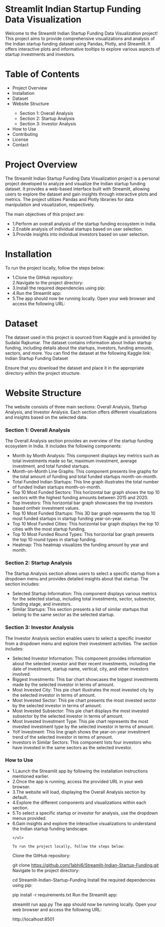 # Streamlit Indian Startup Funding Data Visualization
Welcome to the Streamlit Indian Startup Funding Data Visualization project! This project aims to provide comprehensive visualizations and analysis of the Indian startup funding dataset using Pandas, Plotly, and Streamlit. It offers interactive plots and informative tooltips to explore various aspects of startup investments and investors.


<H1>Table of Contents</H1>
<ul>
  <li>Project Overview</li>
  <li>Installation</li>
  <li>Dataset</li>
  <li>Website Structure</li>
  <ul><li>Section 1: Overall Analysis</li>
    <li>Section 2: Startup Analysis</li>
    <li>Section 3: Investor Analysis</li>
  </ul>
  <li>How to Use</li>
  <li>Contributing</li>
  <li>License</li>
  <li>Contact</li>
</ul>

<h1>Project Overview</h1>
The Streamlit Indian Startup Funding Data Visualization project is a personal project developed to analyze and visualize the Indian startup funding dataset. It provides a web-based interface built with Streamlit, allowing users to explore the dataset and gain insights through interactive plots and metrics. The project utilizes Pandas and Plotly libraries for data manipulation and visualization, respectively.

The main objectives of this project are:

<ul>
<li>1.Perform an overall analysis of the startup funding ecosystem in India.</li>
<li>2.Enable analysis of individual startups based on user selection.</li>
<li>3.Provide insights into individual investors based on user selection.</li>
</ul>

<h1>Installation</h1>
To run the project locally, follow the steps below:
<ul>
  <li>1.Clone the GitHub repository:</li>
  <l1>2.Navigate to the project directory:</l1>
  <li>3.Install the required dependencies using pip:</li>
  <li>4.Run the Streamlit app:</li>
  <li>5.The app should now be running locally. Open your web browser and access the following URL:</li>
</ul>

<h1>Dataset</h1>
The dataset used in this project is sourced from Kaggle and is provided by Sudalai Rajkumar. The dataset contains information about Indian startup funding, including details about the startups, investors, funding amounts, sectors, and more. You can find the dataset at the following Kaggle link: Indian Startup Funding Dataset

Ensure that you download the dataset and place it in the appropriate directory within the project structure.

<h1>Website Structure</h1>
The website consists of three main sections: Overall Analysis, Startup Analysis, and Investor Analysis. Each section offers different visualizations and insights based on the selected data.

<h3>Section 1: Overall Analysis</h3>
The Overall Analysis section provides an overview of the startup funding ecosystem in India. It includes the following components:
<ul>
  <li>Month by Month Analysis: This component displays key metrics such as total investments made so far, maximum investment, average investment, and total funded startups.</li>
  <li>Month-on-Month Line Graphs: This component presents line graphs for the total amount of funding and total funded startups month-on-month.</li>
  <li>Total Funded Indian Startups: This line graph illustrates the total number of funded Indian startups month-on-month.</li>
  <li>Top 10 Most Funded Sectors: This horizontal bar graph shows the top 10 sectors with the highest funding amounts between 2015 and 2020.</li>
  <li>Top Investors: This horizontal bar graph showcases the top investors based ontheir investment values.</li>
  <li>Top 10 Most Funded Startups: This 3D bar graph represents the top 10 most funded startups in startup funding year-on-year.</li>
  <li>Top 10 Most Funded Cities: This horizontal bar graph displays the top 10 cities with the most startup funding.</li>
  <li>Top 10 Most Funded Round Types: This horizontal bar graph presents the top 10 round types in startup funding.</li>
  <li>Heatmap: This heatmap visualizes the funding amount by year and month.</li>
  </ul>
  
  <h3>Section 2: Startup Analysis</h3>
  The Startup Analysis section allows users to select a specific startup from a dropdown menu and provides detailed insights about that startup. The section includes:
  <ul>
    <li>Selected Startup Information: This component displays various metrics for the selected startup, including total investments, sector, subsector, funding stage, and investors.</li>
    <li>Similar Startups: This section presents a list of similar startups that belong to the same sector as the selected startup.</li>
  </ul>

  <h3>Section 3: Investor Analysis</h3>
  The Investor Analysis section enables users to select a specific investor from a dropdown menu and explore their investment activities. The section includes:
  <ul>
    <li>Selected Investor Information: This component provides information about the selected investor and their recent investments, including the date of investment, startup name, vertical, city, and other investors involved.</li>
    <li>Biggest Investments: This bar chart showcases the biggest investments made by the selected investor in terms of amount.</li>
    <li>Most Invested City: This pie chart illustrates the most invested city by the selected investor in terms of amount.</li>
    <li>Most Invested Sector: This pie chart presents the most invested sector by the selected investor in terms of amount.</li>
    <li>Most Invested Subsector: This pie chart displays the most invested subsector by the selected investor in terms of amount.</li>
    <li>Most Invested Investment Type: This pie chart represents the most invested investment type by the selected investor in terms of amount.</li>
    <li>YoY Investment: This line graph shows the year-on-year investment trend of the selected investor in terms of amount.</li>
    <li>Investors in Similar Sectors: This component lists four investors who have invested in the same sectors as the selected investor.</li>
    
  </ul>
  
  <h3>How to Use</h3>
  <ul>
    <li>1.Launch the Streamlit app by following the installation instructions mentioned earlier.</li>
    <li>2.Once the app is running, access the provided URL in your web browser.</li>
    <li>3.The website will load, displaying the Overall Analysis section by default.</li>
    <li>4.Explore the different components and visualizations within each section.</li>
    <li>5.To select a specific startup or investor for analysis, use the dropdown menus provided.</li>
    <li>6.Gain insights and explore the interactive visualizations to understand the Indian startup funding landscape.</li>

    </ul>
    
    To run the project locally, follow the steps below:

Clone the GitHub repository:

git clone https://github.com/1abhi6/Streamlit-Indian-Startup-Funding.git
Navigate to the project directory:

cd Streamlit-Indian-Startup-Funding
Install the required dependencies using pip:

pip install -r requirements.txt
Run the Streamlit app:

streamlit run app.py
The app should now be running locally. Open your web browser and access the following URL:

http://localhost:8501

